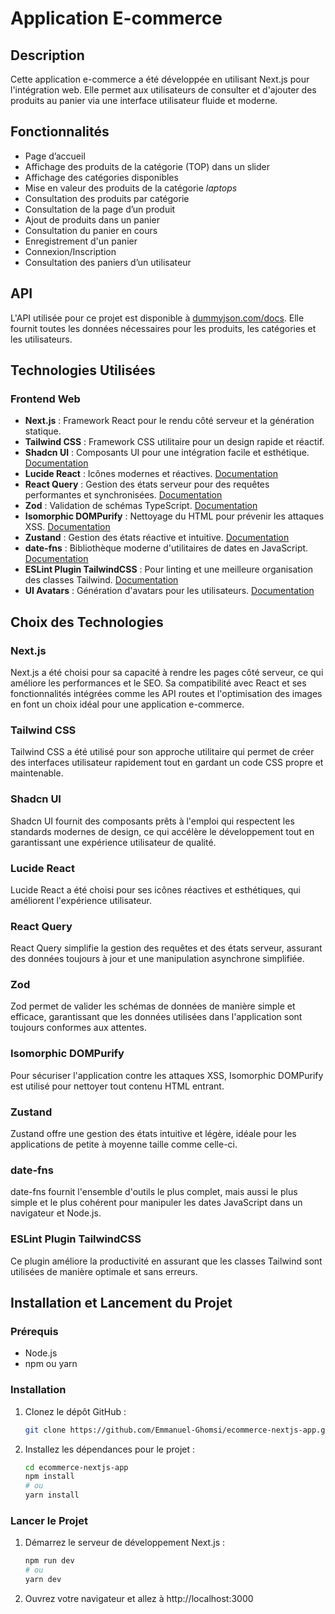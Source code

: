 # Application E-commerce

## Description

Cette application e-commerce a été développée en utilisant Next.js pour l'intégration web. Elle permet aux utilisateurs de consulter et d'ajouter des produits au panier via une interface utilisateur fluide et moderne.

## Fonctionnalités

- Page d’accueil
- Affichage des produits de la catégorie (TOP) dans un slider
- Affichage des catégories disponibles
- Mise en valeur des produits de la catégorie _laptops_
- Consultation des produits par catégorie
- Consultation de la page d’un produit
- Ajout de produits dans un panier
- Consultation du panier en cours
- Enregistrement d'un panier
- Connexion/Inscription
- Consultation des paniers d’un utilisateur

## API

L'API utilisée pour ce projet est disponible à [dummyjson.com/docs](https://dummyjson.com/docs). Elle fournit toutes les données nécessaires pour les produits, les catégories et les utilisateurs.

## Technologies Utilisées

### Frontend Web

- **Next.js** : Framework React pour le rendu côté serveur et la génération statique.
- **Tailwind CSS** : Framework CSS utilitaire pour un design rapide et réactif.
- **Shadcn UI** : Composants UI pour une intégration facile et esthétique. [Documentation](https://ui.shadcn.com/docs/components/)
- **Lucide React** : Icônes modernes et réactives. [Documentation](https://lucide.dev/guide/packages/lucide-react)
- **React Query** : Gestion des états serveur pour des requêtes performantes et synchronisées. [Documentation](https://tanstack.com/query/latest/docs/framework/react/guides/queries)
- **Zod** : Validation de schémas TypeScript. [Documentation](https://zod.dev/)
- **Isomorphic DOMPurify** : Nettoyage du HTML pour prévenir les attaques XSS. [Documentation](https://www.npmjs.com/package/isomorphic-dompurify)
- **Zustand** : Gestion des états réactive et intuitive. [Documentation](https://docs.pmnd.rs/zustand/getting-started/introduction)
- **date-fns** : Bibliothèque moderne d'utilitaires de dates en JavaScript. [Documentation](https://date-fns.org/)
- **ESLint Plugin TailwindCSS** : Pour linting et une meilleure organisation des classes Tailwind. [Documentation](https://www.npmjs.com/package/eslint-plugin-tailwindcss)
- **UI Avatars** : Génération d'avatars pour les utilisateurs. [Documentation](https://ui-avatars.com/)

## Choix des Technologies

### Next.js

Next.js a été choisi pour sa capacité à rendre les pages côté serveur, ce qui améliore les performances et le SEO. Sa compatibilité avec React et ses fonctionnalités intégrées comme les API routes et l'optimisation des images en font un choix idéal pour une application e-commerce.

### Tailwind CSS

Tailwind CSS a été utilisé pour son approche utilitaire qui permet de créer des interfaces utilisateur rapidement tout en gardant un code CSS propre et maintenable.

### Shadcn UI

Shadcn UI fournit des composants prêts à l'emploi qui respectent les standards modernes de design, ce qui accélère le développement tout en garantissant une expérience utilisateur de qualité.

### Lucide React

Lucide React a été choisi pour ses icônes réactives et esthétiques, qui améliorent l'expérience utilisateur.

### React Query

React Query simplifie la gestion des requêtes et des états serveur, assurant des données toujours à jour et une manipulation asynchrone simplifiée.

### Zod

Zod permet de valider les schémas de données de manière simple et efficace, garantissant que les données utilisées dans l'application sont toujours conformes aux attentes.

### Isomorphic DOMPurify

Pour sécuriser l'application contre les attaques XSS, Isomorphic DOMPurify est utilisé pour nettoyer tout contenu HTML entrant.

### Zustand

Zustand offre une gestion des états intuitive et légère, idéale pour les applications de petite à moyenne taille comme celle-ci.

### date-fns

date-fns fournit l'ensemble d'outils le plus complet, mais aussi le plus simple et le plus cohérent pour manipuler les dates JavaScript dans un navigateur et Node.js.

### ESLint Plugin TailwindCSS

Ce plugin améliore la productivité en assurant que les classes Tailwind sont utilisées de manière optimale et sans erreurs.

## Installation et Lancement du Projet

### Prérequis

- Node.js
- npm ou yarn

### Installation

1. Clonez le dépôt GitHub :
   ```bash
   git clone https://github.com/Emmanuel-Ghomsi/ecommerce-nextjs-app.git
   ```

2. Installez les dépendances pour le projet :
   ```bash
   cd ecommerce-nextjs-app
   npm install
   # ou
   yarn install
   ```

### Lancer le Projet

1. Démarrez le serveur de développement Next.js :
    ```bash
    npm run dev
    # ou
    yarn dev
    ```

2. Ouvrez votre navigateur et allez à http://localhost:3000